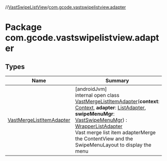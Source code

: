 //[VastSwipeListView](../../index.md)/[com.gcode.vastswipelistview.adapter](index.md)

# Package com.gcode.vastswipelistview.adapter

## Types

| Name | Summary |
|---|---|
| [VastMergeListItemAdapter](-vast-merge-list-item-adapter/index.md) | [androidJvm]<br>internal open class [VastMergeListItemAdapter](-vast-merge-list-item-adapter/index.md)(**context**: [Context](https://developer.android.com/reference/kotlin/android/content/Context.html), **adapter**: [ListAdapter](https://developer.android.com/reference/kotlin/android/widget/ListAdapter.html), **swipeMenuMgr**: [VastSwipeMenuMgr](../com.gcode.vastswipelistview/-vast-swipe-menu-mgr/index.md)) : [WrapperListAdapter](https://developer.android.com/reference/kotlin/android/widget/WrapperListAdapter.html)<br>Vast merge list item adapterMerge the ContentView and the SwipeMenuLayout to display the menu |
